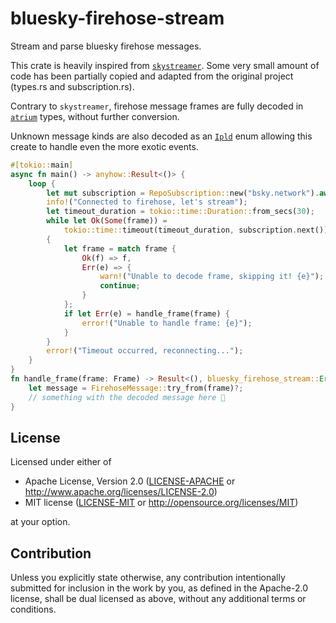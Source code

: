 # bluesky-firehose-stream

Stream and parse bluesky firehose messages.

This crate is heavily inspired from [`skystreamer`](https://github.com/FyraLabs/skystreamer). Some
very small amount of code has been partially copied and adapted from the original project (types.rs and subscription.rs).

Contrary to `skystreamer`, firehose message frames are fully decoded in [`atrium`](https://github.com/sugyan/atrium)
types, without further conversion.

Unknown message kinds are also decoded as an [`Ipld`](https://docs.rs/ipld-core/0.4.1/ipld_core/ipld/enum.Ipld.html)
enum allowing this create to handle even the more exotic events.

```rust
#[tokio::main]
async fn main() -> anyhow::Result<()> {
    loop {
        let mut subscription = RepoSubscription::new("bsky.network").await.unwrap();
        info!("Connected to firehose, let's stream");
        let timeout_duration = tokio::time::Duration::from_secs(30);
        while let Ok(Some(frame)) =
            tokio::time::timeout(timeout_duration, subscription.next()).await
        {
            let frame = match frame {
                Ok(f) => f,
                Err(e) => {
                    warn!("Unable to decode frame, skipping it! {e}");
                    continue;
                }
            };
            if let Err(e) = handle_frame(frame) {
                error!("Unable to handle frame: {e}");
            }
        }
        error!("Timeout occurred, reconnecting...");
    }
}
fn handle_frame(frame: Frame) -> Result<(), bluesky_firehose_stream::Error> {
    let message = FirehoseMessage::try_from(frame)?;
    // something with the decoded message here 🚀
}
```

## License

Licensed under either of

* Apache License, Version 2.0
   ([LICENSE-APACHE](LICENSE-APACHE) or <http://www.apache.org/licenses/LICENSE-2.0>)
* MIT license
   ([LICENSE-MIT](LICENSE-MIT) or <http://opensource.org/licenses/MIT>)

at your option.

## Contribution

Unless you explicitly state otherwise, any contribution intentionally submitted
for inclusion in the work by you, as defined in the Apache-2.0 license, shall be
dual licensed as above, without any additional terms or conditions.
